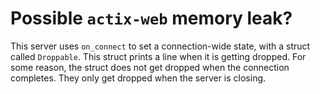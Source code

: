 # Possible `actix-web` memory leak?

This server uses `on_connect` to set a connection-wide state, with a struct called `Droppable`. This struct prints a line when it is getting dropped. For some reason, the struct does not get dropped when the connection completes. They only get dropped when the server is closing.
